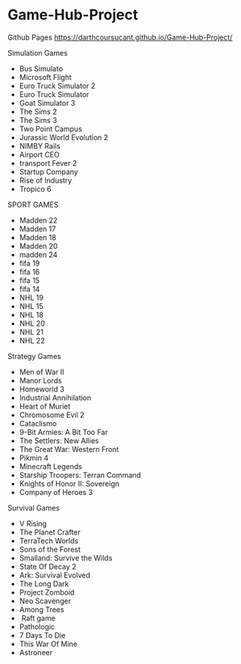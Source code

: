 # Game-Hub-Project

Github Pages
https://darthcoursucant.github.io/Game-Hub-Project/

Simulation Games
- Bus Simulato
- Microsoft Flight
- Euro Truck Simulator 2
- Euro Truck Simulator 
- Goat Simulator 3
- The Sims 2
- The Sims 3 
- Two Point Campus
- Jurassic World Evolution 2
- NIMBY Rails
- Airport CEO
- transport Fever 2
- Startup Company
- Rise of Industry
- Tropico 6

SPORT GAMES
- Madden 22
- Madden 17
-  Madden 18
- Madden 20
- madden 24
- fifa 19
-  fifa 16
- fifa 15
- fifa 14
- NHL 19
-  NHL 15 
- NHL 18
- NHL 20
- NHL 21
- NHL 22

Strategy Games
- Men of War II
- Manor Lords
- Homeworld 3
- Industrial Annihilation
- Heart of Muriet
- Chromosome Evil 2
- Cataclismo
- 9-Bit Armies: A Bit Too Far
- The Settlers: New Allies
-	The Great War: Western Front
- Pikmin 4
- Minecraft Legends
- Starship Troopers: Terran Command
- Knights of Honor II: Sovereign
- Company of Heroes 3

Survival Games
- V Rising
- The Planet Crafter
- TerraTech Worlds
- Sons of the Forest
- Smalland: Survive the Wilds
- State Of Decay 2
- Ark: Survival Evolved
- The Long Dark
- Project Zomboid
- Neo Scavenger
- Among Trees
-  Raft game
- Pathologic
- 7 Days To Die
- This War Of Mine
- Astroneer